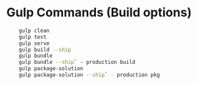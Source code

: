 # Gulp Commands (Build options)

```bash
    gulp clean
    gulp test
    gulp serve
    gulp build --ship
    gulp bundle
    gulp bundle --ship` - production build
    gulp package-solution
    gulp package-solution --ship` - production pkg
```
